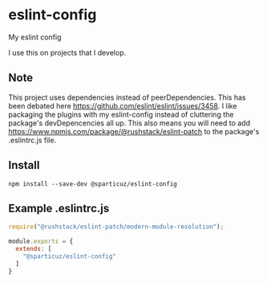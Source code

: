 # eslint-config
My eslint config

I use this on projects that I develop.

## Note
This project uses dependencies instead of peerDependencies. This has been debated here https://github.com/eslint/eslint/issues/3458. I like packaging the plugins with my eslint-config instead of cluttering the package's devDepencencies all up. This also means you will need to add https://www.npmjs.com/package/@rushstack/eslint-patch to the package's .eslintrc.js file.

## Install
`npm install --save-dev @sparticuz/eslint-config`

## Example .eslintrc.js
```js
require("@rushstack/eslint-patch/modern-module-resolution");

module.exports = {
  extends: [
    "@sparticuz/eslint-config"
  ]
}
```
